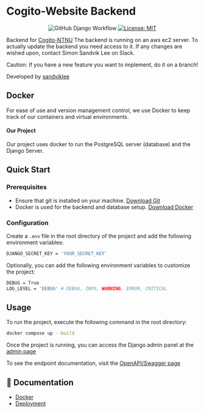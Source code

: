 # Cogito-Website Backend

<div align="center">

![GitHub Django Workflow](https://img.shields.io/github/actions/workflow/status/CogitoNTNU/web-backend/django.yml)
[![License: MIT](https://img.shields.io/badge/License-MIT-yellow.svg)](https://opensource.org/licenses/MIT)

</div>


Backend for [Cogito-NTNU](https://cogito-ntnu.no)
The backend is running on an aws ec2 server. To actually update the backend you need access to it.
If any changes are wished upon, contact Simon Sandvik Lee on Slack.

Caution: If you have a new feature you want to implement, do it on a branch!

Developed by [sandviklee](https://www.github/sandviklee)

## Docker

For ease of use and version management control, we use Docker to keep track of our containers and virtual environments.

#### Our Project

Our project uses docker to run the PostgreSQL server (database) and the Django Server.


## Quick Start
### Prerequisites
- Ensure that git is installed on your machine. [Download Git](https://git-scm.com/downloads)
- Docker is used for the backend and database setup. [Download Docker](https://www.docker.com/products/docker-desktop)

### Configuration
Create a `.env` file in the root directory of the project and add the following environment variables:

```bash
DJANGO_SECRET_KEY = 'YOUR_SECRET_KEY'
```

Optionally, you can add the following environment variables to customize the project:

```bash
DEBUG = True
LOG_LEVEL = 'DEBUG' # DEBUG, INFO, WARNING, ERROR, CRITICAL
```


## Usage
To run the project, execute the following command in the root directory:

```bash
docker compose up --build
```


Once the project is running, you can access the Django admin panel at the [admin page](http://127.0.0.1:8000/admin/)


To see the endpoint documentation, visit the [OpenAPI/Swagger page](http://127.0.0.1:8000/swagger/)

## 📖 Documentation
- [Docker](docs/manuals/docker.md)
- [Deployment](docs/deployment/connect_to_EC2.md)
